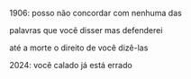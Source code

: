 1906: posso não concordar com nenhuma das

palavras que você disser mas defenderei 

até a morte o direito de você dizê-las

2024: você calado já está errado

